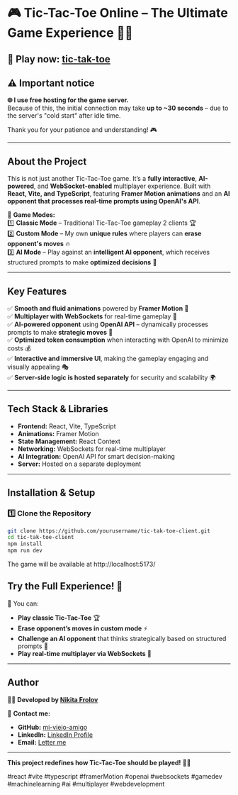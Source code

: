 # 🎮 Tic-Tac-Toe Online – The Ultimate Game Experience 🤖✨  

## 🔗 Play now: [tic-tak-toe](https://tic-tak-toe-client.vercel.app/)  

## ⚠️ Important notice

**🌐 I use free hosting for the game server.**  
Because of this, the initial connection may take **up to ~30 seconds** – due to the server's "cold start" after idle time.  

Thank you for your patience and understanding! 🎮

---

## **About the Project**  
This is not just another Tic-Tac-Toe game. It’s a **fully interactive**, **AI-powered**, and **WebSocket-enabled** multiplayer experience. Built with **React, Vite, and TypeScript**, featuring **Framer Motion animations** and an **AI opponent that processes real-time prompts using OpenAI's API**.  

🚀 **Game Modes:**  
1️⃣ **Classic Mode** – Traditional Tic-Tac-Toe gameplay 2 clients  🏆  
2️⃣ **Custom Mode** – My own **unique rules** where players can **erase opponent's moves** 🔥  
3️⃣ **AI Mode** – Play against an **intelligent AI opponent**, which receives structured prompts to make **optimized decisions** 🤖  

---

## **Key Features**  
✅ **Smooth and fluid animations** powered by **Framer Motion** 🎨  
✅ **Multiplayer with WebSockets** for real-time gameplay 🔗  
✅ **AI-powered opponent** using **OpenAI API** – dynamically processes prompts to make **strategic moves** 🧠  
✅ **Optimized token consumption** when interacting with OpenAI to minimize costs 💰  
✅ **Interactive and immersive UI**, making the gameplay engaging and visually appealing 🎭  
✅ **Server-side logic is hosted separately** for security and scalability 🌍  

---

## **Tech Stack & Libraries**  
- **Frontend:** React, Vite, TypeScript  
- **Animations:** Framer Motion  
- **State Management:** React Context  
- **Networking:** WebSockets for real-time multiplayer  
- **AI Integration:** OpenAI API for smart decision-making  
- **Server:** Hosted on a separate deployment  

---

## **Installation & Setup**  

### **1️⃣ Clone the Repository**  
```bash
git clone https://github.com/yourusername/tic-tak-toe-client.git
cd tic-tak-toe-client
npm install
npm run dev
```
The game will be available at http://localhost:5173/

## **Try the Full Experience!** 🌟  
🚀 You can:  

- **Play classic Tic-Tac-Toe** 🏆  
- **Erase opponent’s moves in custom mode** ⚡  
- **Challenge an AI opponent** that thinks strategically based on structured prompts 🤖  
- **Play real-time multiplayer via WebSockets** 🔗  

---

## **Author**  
👨‍💻 **Developed by [Nikita Frolov](https://github.com/NKT-FRLV)**  

📩 **Contact me:**  
- **GitHub:** [mi-viejo-amigo](https://github.com/NKT-FRLV)  
- **LinkedIn:** [LinkedIn Profile](https://www.linkedin.com/in/nktfrlv)  
- **Email:** [Letter me](mailto:nkt.frlv7@yandex.ru)  

---

**This project redefines how Tic-Tac-Toe should be played!** 🚀🔥  

#react #vite #typescript #framerMotion #openai #websockets #gamedev #machinelearning #ai #multiplayer #webdevelopment


